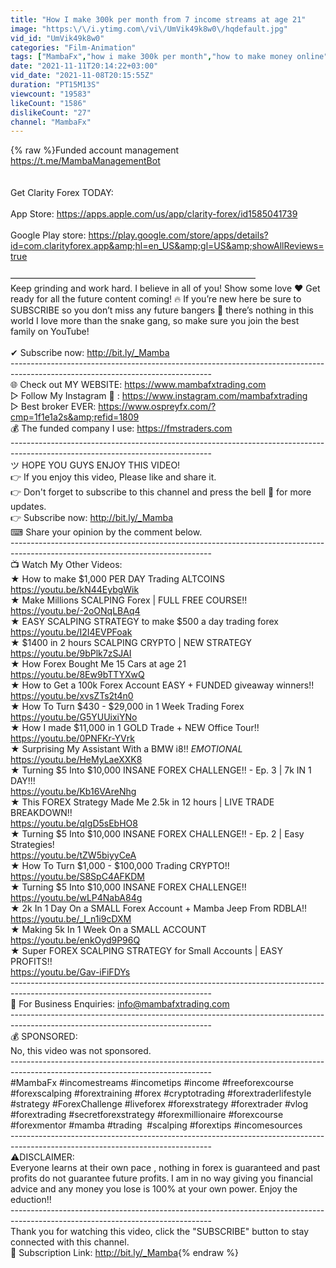 ```yaml
---
title: "How I make 300k per month from 7 income streams at age 21"
image: "https:\/\/i.ytimg.com\/vi\/UmVik49k8w0\/hqdefault.jpg"
vid_id: "UmVik49k8w0"
categories: "Film-Animation"
tags: ["MambaFx","how i make 300k per month","how to make money online"]
date: "2021-11-11T20:14:22+03:00"
vid_date: "2021-11-08T20:15:55Z"
duration: "PT15M13S"
viewcount: "19583"
likeCount: "1586"
dislikeCount: "27"
channel: "MambaFx"
---
```

{% raw %}Funded account management <a rel="nofollow" target="blank" href="https://t.me/MambaManagementBot">https://t.me/MambaManagementBot</a><br /><br /><br />Get Clarity Forex TODAY:<br /><br />App Store: <a rel="nofollow" target="blank" href="https://apps.apple.com/us/app/clarity-forex/id1585041739">https://apps.apple.com/us/app/clarity-forex/id1585041739</a><br /><br />Google Play store: <a rel="nofollow" target="blank" href="https://play.google.com/store/apps/details?id=com.clarityforex.app&amp;hl=en_US&amp;gl=US&amp;showAllReviews=true">https://play.google.com/store/apps/details?id=com.clarityforex.app&amp;hl=en_US&amp;gl=US&amp;showAllReviews=true</a><br /><br />————————————————————————————<br />Keep grinding and work hard. I believe in all of you! Show some love ❤️ Get ready for all the future content coming! 🔥 If you’re new here be sure to SUBSCRIBE so you don’t miss any future bangers 🚨 there’s nothing in this world I love more than the snake gang, so make sure you join the best family on YouTube! <br /><br />✔ Subscribe now: <a rel="nofollow" target="blank" href="http://bit.ly/_Mamba​">http://bit.ly/_Mamba​</a><br />--------------------------------------------------------------------------------------------------------------------------------<br />🌐 Check out MY WEBSITE: <a rel="nofollow" target="blank" href="https://www.mambafxtrading.com">https://www.mambafxtrading.com</a><br />▻ Follow My Instagram 📲 : <a rel="nofollow" target="blank" href="https://www.instagram.com/mambafxtrading">https://www.instagram.com/mambafxtrading</a><br />▻ Best broker EVER: <a rel="nofollow" target="blank" href="https://www.ospreyfx.com/?cmp=1f1e1a2s&amp;refid=1809">https://www.ospreyfx.com/?cmp=1f1e1a2s&amp;refid=1809</a><br />💰 The funded company I use: <a rel="nofollow" target="blank" href="https://fmstraders.com">https://fmstraders.com</a><br />--------------------------------------------------------------------------------------------------------------------------------<br />ツ HOPE YOU GUYS ENJOY THIS VIDEO! <br />👉 If you enjoy this video, Please like and share it. <br />👉 Don't forget to subscribe to this channel and press the bell 🔔 for more updates.<br />👉 Subscribe now: <a rel="nofollow" target="blank" href="http://bit.ly/_Mamba​">http://bit.ly/_Mamba​</a><br />⌨ Share your opinion by the comment below.<br />--------------------------------------------------------------------------------------------------------------------------------<br />📺 Watch My Other Videos:<br />★ How to make $1,000 PER DAY Trading ALTCOINS<br /><a rel="nofollow" target="blank" href="https://youtu.be/kN44EybgWik">https://youtu.be/kN44EybgWik</a><br />★ Make Millions SCALPING Forex | FULL FREE COURSE!!<br /><a rel="nofollow" target="blank" href="https://youtu.be/-2oONqLBAq4">https://youtu.be/-2oONqLBAq4</a><br />★ EASY SCALPING STRATEGY to make $500 a day trading forex<br /><a rel="nofollow" target="blank" href="https://youtu.be/I2I4EVPFoak">https://youtu.be/I2I4EVPFoak</a><br />★ $1400 in 2 hours SCALPING CRYPTO | NEW STRATEGY<br /><a rel="nofollow" target="blank" href="https://youtu.be/9bPlk7zSJAI">https://youtu.be/9bPlk7zSJAI</a><br />★ How Forex Bought Me 15 Cars at age 21<br /><a rel="nofollow" target="blank" href="https://youtu.be/8Ew9bTTYXwQ">https://youtu.be/8Ew9bTTYXwQ</a><br />★ How to Get a 100k Forex Account EASY + FUNDED giveaway winners!!<br /><a rel="nofollow" target="blank" href="https://youtu.be/xvsZTs2t4n0">https://youtu.be/xvsZTs2t4n0</a><br />★ How To Turn $430 - $29,000 in 1 Week Trading Forex <br /><a rel="nofollow" target="blank" href="https://youtu.be/G5YUUixiYNo">https://youtu.be/G5YUUixiYNo</a><br />★ How I made $11,000 in 1 GOLD Trade + NEW Office Tour!!<br /><a rel="nofollow" target="blank" href="https://youtu.be/0PNFKr-YVrk">https://youtu.be/0PNFKr-YVrk</a><br />★  Surprising My Assistant With a BMW i8!! *EMOTIONAL*<br /><a rel="nofollow" target="blank" href="https://youtu.be/HeMyLaeXXK8">https://youtu.be/HeMyLaeXXK8</a><br />★ Turning $5 Into $10,000 INSANE FOREX CHALLENGE!! - Ep. 3 | 7k IN 1 DAY!!!<br /><a rel="nofollow" target="blank" href="https://youtu.be/Kb16VAreNhg">https://youtu.be/Kb16VAreNhg</a><br />★ This FOREX Strategy Made Me 2.5k in 12 hours | LIVE TRADE BREAKDOWN!!<br /><a rel="nofollow" target="blank" href="https://youtu.be/qIgD5sEbHO8">https://youtu.be/qIgD5sEbHO8</a><br />★ Turning $5 Into $10,000 INSANE FOREX CHALLENGE!! - Ep. 2 | Easy Strategies!<br /><a rel="nofollow" target="blank" href="https://youtu.be/tZW5biyyCeA">https://youtu.be/tZW5biyyCeA</a><br />★ How To Turn $1,000 - $100,000 Trading CRYPTO!!<br /><a rel="nofollow" target="blank" href="https://youtu.be/S8SpC4AFKDM">https://youtu.be/S8SpC4AFKDM</a><br />★ Turning $5 Into $10,000 INSANE FOREX CHALLENGE!!<br /><a rel="nofollow" target="blank" href="https://youtu.be/wLP4NabA84g">https://youtu.be/wLP4NabA84g</a><br />★ 2k In 1 Day On a SMALL Forex Account + Mamba Jeep From RDBLA!!<br /><a rel="nofollow" target="blank" href="https://youtu.be/_I_n1i9cDXM">https://youtu.be/_I_n1i9cDXM</a><br />★ Making 5k In 1 Week On a SMALL ACCOUNT<br /><a rel="nofollow" target="blank" href="https://youtu.be/enkOyd9P96Q">https://youtu.be/enkOyd9P96Q</a><br />★ Super FOREX SCALPING STRATEGY for Small Accounts | EASY PROFITS!!<br /><a rel="nofollow" target="blank" href="https://youtu.be/Gav-iFiFDYs">https://youtu.be/Gav-iFiFDYs</a><br />--------------------------------------------------------------------------------------------------------------------------------<br />📧 For Business Enquiries: info@mambafxtrading.com<br />--------------------------------------------------------------------------------------------------------------------------------<br />💰 SPONSORED:<br />No, this video was not sponsored.<br />--------------------------------------------------------------------------------------------------------------------------------<br />#MambaFx #incomestreams #incometips #income #freeforexcourse #forexscalping #forextraining #forex #cryptotrading #forextraderlifestyle #strategy #ForexChallenge #liveforex #forexstrategy  #forextrader #vlog​​ #forextrading​ #secretforexstrategy​​ #forexmillionaire​ #forexcourse​ #forexmentor​ #mamba​ #trading​ ​ #scalping #forextips #incomesources<br />--------------------------------------------------------------------------------------------------------------------------------<br />⚠️DISCLAIMER:<br />Everyone learns at their own pace , nothing in forex is guaranteed and past profits do not guarantee future profits. I am in no way giving you financial advice and any money you lose is 100% at your own power. Enjoy the eduction!!<br />--------------------------------------------------------------------------------------------------------------------------------<br />Thank you for watching this video, click the &quot;SUBSCRIBE&quot; button to stay connected with this channel.<br />🌟 Subscription Link: <a rel="nofollow" target="blank" href="http://bit.ly/_Mamba">http://bit.ly/_Mamba</a>{% endraw %}
